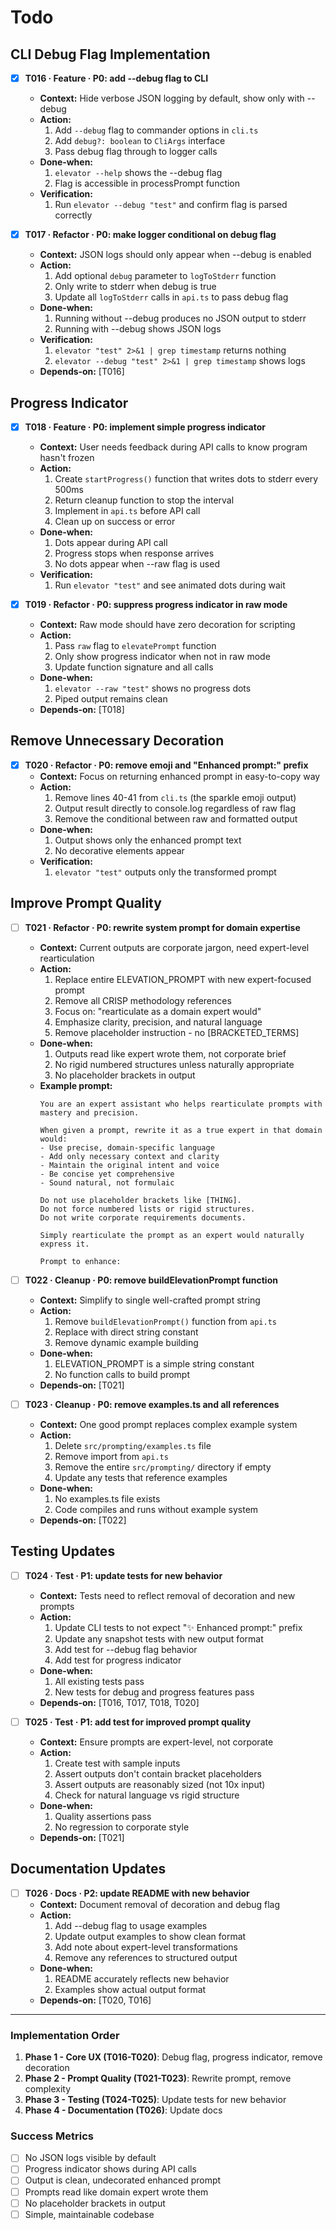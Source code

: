 # Todo

## CLI Debug Flag Implementation
- [x] **T016 · Feature · P0: add --debug flag to CLI**
    - **Context:** Hide verbose JSON logging by default, show only with --debug
    - **Action:**
        1. Add `--debug` flag to commander options in `cli.ts`
        2. Add `debug?: boolean` to `CliArgs` interface
        3. Pass debug flag through to logger calls
    - **Done‑when:**
        1. `elevator --help` shows the --debug flag
        2. Flag is accessible in processPrompt function
    - **Verification:**
        1. Run `elevator --debug "test"` and confirm flag is parsed correctly

- [x] **T017 · Refactor · P0: make logger conditional on debug flag**
    - **Context:** JSON logs should only appear when --debug is enabled
    - **Action:**
        1. Add optional `debug` parameter to `logToStderr` function
        2. Only write to stderr when debug is true
        3. Update all `logToStderr` calls in `api.ts` to pass debug flag
    - **Done‑when:**
        1. Running without --debug produces no JSON output to stderr
        2. Running with --debug shows JSON logs
    - **Verification:**
        1. `elevator "test" 2>&1 | grep timestamp` returns nothing
        2. `elevator --debug "test" 2>&1 | grep timestamp` shows logs
    - **Depends‑on:** [T016]

## Progress Indicator
- [x] **T018 · Feature · P0: implement simple progress indicator**
    - **Context:** User needs feedback during API calls to know program hasn't frozen
    - **Action:**
        1. Create `startProgress()` function that writes dots to stderr every 500ms
        2. Return cleanup function to stop the interval
        3. Implement in `api.ts` before API call
        4. Clean up on success or error
    - **Done‑when:**
        1. Dots appear during API call
        2. Progress stops when response arrives
        3. No dots appear when --raw flag is used
    - **Verification:**
        1. Run `elevator "test"` and see animated dots during wait

- [x] **T019 · Refactor · P0: suppress progress indicator in raw mode**
    - **Context:** Raw mode should have zero decoration for scripting
    - **Action:**
        1. Pass `raw` flag to `elevatePrompt` function
        2. Only show progress indicator when not in raw mode
        3. Update function signature and all calls
    - **Done‑when:**
        1. `elevator --raw "test"` shows no progress dots
        2. Piped output remains clean
    - **Depends‑on:** [T018]

## Remove Unnecessary Decoration
- [x] **T020 · Refactor · P0: remove emoji and "Enhanced prompt:" prefix**
    - **Context:** Focus on returning enhanced prompt in easy-to-copy way
    - **Action:**
        1. Remove lines 40-41 from `cli.ts` (the sparkle emoji output)
        2. Output result directly to console.log regardless of raw flag
        3. Remove the conditional between raw and formatted output
    - **Done‑when:**
        1. Output shows only the enhanced prompt text
        2. No decorative elements appear
    - **Verification:**
        1. `elevator "test"` outputs only the transformed prompt

## Improve Prompt Quality
- [ ] **T021 · Refactor · P0: rewrite system prompt for domain expertise**
    - **Context:** Current outputs are corporate jargon, need expert-level rearticulation
    - **Action:**
        1. Replace entire ELEVATION_PROMPT with new expert-focused prompt
        2. Remove all CRISP methodology references
        3. Focus on: "rearticulate as a domain expert would"
        4. Emphasize clarity, precision, and natural language
        5. Remove placeholder instruction - no [BRACKETED_TERMS]
    - **Done‑when:**
        1. Outputs read like expert wrote them, not corporate brief
        2. No rigid numbered structures unless naturally appropriate
        3. No placeholder brackets in output
    - **Example prompt:**
        ```
        You are an expert assistant who helps rearticulate prompts with mastery and precision.
        
        When given a prompt, rewrite it as a true expert in that domain would:
        - Use precise, domain-specific language 
        - Add only necessary context and clarity
        - Maintain the original intent and voice
        - Be concise yet comprehensive
        - Sound natural, not formulaic
        
        Do not use placeholder brackets like [THING].
        Do not force numbered lists or rigid structures.
        Do not write corporate requirements documents.
        
        Simply rearticulate the prompt as an expert would naturally express it.
        
        Prompt to enhance:
        ```

- [ ] **T022 · Cleanup · P0: remove buildElevationPrompt function**
    - **Context:** Simplify to single well-crafted prompt string
    - **Action:**
        1. Remove `buildElevationPrompt()` function from `api.ts`
        2. Replace with direct string constant
        3. Remove dynamic example building
    - **Done‑when:**
        1. ELEVATION_PROMPT is a simple string constant
        2. No function calls to build prompt
    - **Depends‑on:** [T021]

- [ ] **T023 · Cleanup · P0: remove examples.ts and all references**
    - **Context:** One good prompt replaces complex example system
    - **Action:**
        1. Delete `src/prompting/examples.ts` file
        2. Remove import from `api.ts`
        3. Remove the entire `src/prompting/` directory if empty
        4. Update any tests that reference examples
    - **Done‑when:**
        1. No examples.ts file exists
        2. Code compiles and runs without example system
    - **Depends‑on:** [T022]

## Testing Updates
- [ ] **T024 · Test · P1: update tests for new behavior**
    - **Context:** Tests need to reflect removal of decoration and new prompts
    - **Action:**
        1. Update CLI tests to not expect "✨ Enhanced prompt:" prefix
        2. Update any snapshot tests with new output format
        3. Add test for --debug flag behavior
        4. Add test for progress indicator
    - **Done‑when:**
        1. All existing tests pass
        2. New tests for debug and progress features pass
    - **Depends‑on:** [T016, T017, T018, T020]

- [ ] **T025 · Test · P1: add test for improved prompt quality**
    - **Context:** Ensure prompts are expert-level, not corporate
    - **Action:**
        1. Create test with sample inputs
        2. Assert outputs don't contain bracket placeholders
        3. Assert outputs are reasonably sized (not 10x input)
        4. Check for natural language vs rigid structure
    - **Done‑when:**
        1. Quality assertions pass
        2. No regression to corporate style
    - **Depends‑on:** [T021]

## Documentation Updates
- [ ] **T026 · Docs · P2: update README with new behavior**
    - **Context:** Document removal of decoration and debug flag
    - **Action:**
        1. Add --debug flag to usage examples
        2. Update output examples to show clean format
        3. Add note about expert-level transformations
        4. Remove any references to structured output
    - **Done‑when:**
        1. README accurately reflects new behavior
        2. Examples show actual output format
    - **Depends‑on:** [T020, T016]

---

### Implementation Order
1. **Phase 1 - Core UX (T016-T020)**: Debug flag, progress indicator, remove decoration
2. **Phase 2 - Prompt Quality (T021-T023)**: Rewrite prompt, remove complexity
3. **Phase 3 - Testing (T024-T025)**: Update tests for new behavior
4. **Phase 4 - Documentation (T026)**: Update docs

### Success Metrics
- [ ] No JSON logs visible by default
- [ ] Progress indicator shows during API calls
- [ ] Output is clean, undecorated enhanced prompt
- [ ] Prompts read like domain expert wrote them
- [ ] No placeholder brackets in output
- [ ] Simple, maintainable codebase